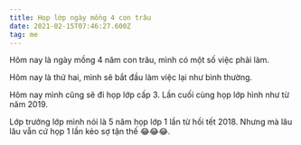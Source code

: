 ```yaml
---
title: Họp lớp ngày mồng 4 con trâu
date: 2021-02-15T07:46:27.600Z
tag: me
---
```

Hôm nay là ngày mồng 4 năm con trâu, mình có một số việc phải làm.

Hôm nay là thứ hai, mình sẽ bắt đầu làm việc lại như bình thường.

Hôm nay mình cũng sẽ đi họp lớp cấp 3. Lần cuối cùng họp lớp hình như từ năm 2019. 

Lớp trưởng lớp mình nói là 5 năm họp lớp 1 lần từ hồi tết 2018. Nhưng mà lâu lâu vẫn cứ họp 1 lần kẻo sợ tận thế 😂😂😂.